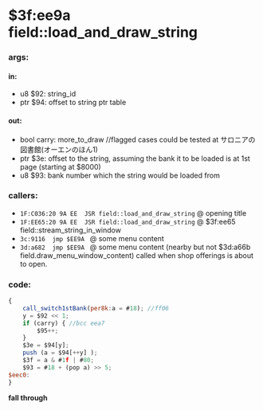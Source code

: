 ﻿



# $3f:ee9a field::load_and_draw_string


### args:

#### in:
+	u8 $92: string_id
+	ptr $94: offset to string ptr table

#### out:
+	bool carry: more_to_draw	//flagged cases could be tested at サロニアの図書館(オーエンのほん1)
+	ptr $3e: offset to the string, assuming the bank it to be loaded is at 1st page (starting at $8000)
+	u8 $93: bank number which the string would be loaded from

### callers:
+	`1F:C036:20 9A EE  JSR field::load_and_draw_string` @ opening title
+	`1F:EE65:20 9A EE  JSR field::load_and_draw_string` @ $3f:ee65 field::stream_string_in_window
+	`3c:9116  jmp $EE9A ` @ some menu content
+	`3d:a682  jmp $EE9A ` @ some menu content (nearby but not $3d:a66b field.draw_menu_window_content)
	called when shop offerings is about to open.

### code:
```js
{
	call_switch1stBank(per8k:a = #18); //ff06
	y = $92 << 1;
	if (carry) { //bcc eea7
		$95++;
	}
	$3e = $94[y];
	push (a = $94[++y] );
	$3f = a & #1f | #80;
	$93 = #18 + (pop a) >> 5;
$eec0:
}
```


**fall through**




